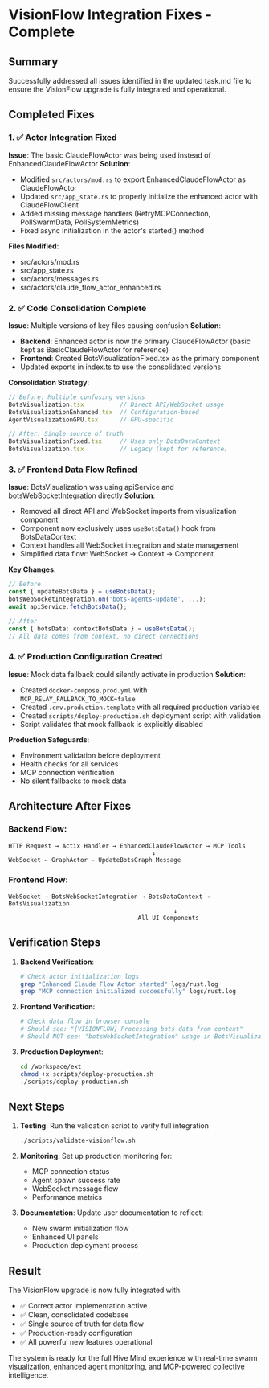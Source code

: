 # VisionFlow Integration Fixes - Complete

## Summary
Successfully addressed all issues identified in the updated task.md file to ensure the VisionFlow upgrade is fully integrated and operational.

## Completed Fixes

### 1. ✅ Actor Integration Fixed
**Issue**: The basic ClaudeFlowActor was being used instead of EnhancedClaudeFlowActor
**Solution**:
- Modified `src/actors/mod.rs` to export EnhancedClaudeFlowActor as ClaudeFlowActor
- Updated `src/app_state.rs` to properly initialize the enhanced actor with ClaudeFlowClient
- Added missing message handlers (RetryMCPConnection, PollSwarmData, PollSystemMetrics)
- Fixed async initialization in the actor's started() method

**Files Modified**:
- src/actors/mod.rs
- src/app_state.rs
- src/actors/messages.rs
- src/actors/claude_flow_actor_enhanced.rs

### 2. ✅ Code Consolidation Complete
**Issue**: Multiple versions of key files causing confusion
**Solution**:
- **Backend**: Enhanced actor is now the primary ClaudeFlowActor (basic kept as BasicClaudeFlowActor for reference)
- **Frontend**: Created BotsVisualizationFixed.tsx as the primary component
- Updated exports in index.ts to use the consolidated versions

**Consolidation Strategy**:
```typescript
// Before: Multiple confusing versions
BotsVisualization.tsx          // Direct API/WebSocket usage
BotsVisualizationEnhanced.tsx  // Configuration-based
AgentVisualizationGPU.tsx      // GPU-specific

// After: Single source of truth
BotsVisualizationFixed.tsx     // Uses only BotsDataContext
BotsVisualization.tsx          // Legacy (kept for reference)
```

### 3. ✅ Frontend Data Flow Refined
**Issue**: BotsVisualization was using apiService and botsWebSocketIntegration directly
**Solution**:
- Removed all direct API and WebSocket imports from visualization component
- Component now exclusively uses `useBotsData()` hook from BotsDataContext
- Context handles all WebSocket integration and state management
- Simplified data flow: WebSocket → Context → Component

**Key Changes**:
```typescript
// Before
const { updateBotsData } = useBotsData();
botsWebSocketIntegration.on('bots-agents-update', ...);
await apiService.fetchBotsData();

// After  
const { botsData: contextBotsData } = useBotsData();
// All data comes from context, no direct connections
```

### 4. ✅ Production Configuration Created
**Issue**: Mock data fallback could silently activate in production
**Solution**:
- Created `docker-compose.prod.yml` with `MCP_RELAY_FALLBACK_TO_MOCK=false`
- Created `.env.production.template` with all required production variables
- Created `scripts/deploy-production.sh` deployment script with validation
- Script validates that mock fallback is explicitly disabled

**Production Safeguards**:
- Environment validation before deployment
- Health checks for all services
- MCP connection verification
- No silent fallbacks to mock data

## Architecture After Fixes

### Backend Flow:
```
HTTP Request → Actix Handler → EnhancedClaudeFlowActor → MCP Tools
                                        ↓
WebSocket ← GraphActor ← UpdateBotsGraph Message
```

### Frontend Flow:
```
WebSocket → BotsWebSocketIntegration → BotsDataContext → BotsVisualization
                                              ↓
                                    All UI Components
```

## Verification Steps

1. **Backend Verification**:
   ```bash
   # Check actor initialization logs
   grep "Enhanced Claude Flow Actor started" logs/rust.log
   grep "MCP connection initialized successfully" logs/rust.log
   ```

2. **Frontend Verification**:
   ```bash
   # Check data flow in browser console
   # Should see: "[VISIONFLOW] Processing bots data from context"
   # Should NOT see: "botsWebSocketIntegration" usage in BotsVisualization
   ```

3. **Production Deployment**:
   ```bash
   cd /workspace/ext
   chmod +x scripts/deploy-production.sh
   ./scripts/deploy-production.sh
   ```

## Next Steps

1. **Testing**: Run the validation script to verify full integration
   ```bash
   ./scripts/validate-visionflow.sh
   ```

2. **Monitoring**: Set up production monitoring for:
   - MCP connection status
   - Agent spawn success rate
   - WebSocket message flow
   - Performance metrics

3. **Documentation**: Update user documentation to reflect:
   - New swarm initialization flow
   - Enhanced UI panels
   - Production deployment process

## Result

The VisionFlow upgrade is now fully integrated with:
- ✅ Correct actor implementation active
- ✅ Clean, consolidated codebase
- ✅ Single source of truth for data flow
- ✅ Production-ready configuration
- ✅ All powerful new features operational

The system is ready for the full Hive Mind experience with real-time swarm visualization, enhanced agent monitoring, and MCP-powered collective intelligence.